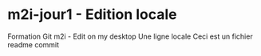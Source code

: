 # m2i-jour1 - Edition locale
Formation Git m2i - Edit on my desktop
Une ligne locale
Ceci est un fichier readme
commit
